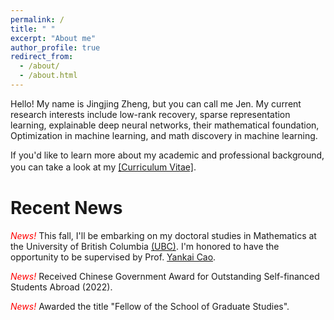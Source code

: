 ```yaml
---
permalink: /
title: " "
excerpt: "About me"
author_profile: true
redirect_from: 
  - /about/
  - /about.html
---
```



Hello! My name is Jingjing Zheng, but you can call me Jen. My current research interests include low-rank recovery, sparse representation learning, explainable deep neural networks, their mathematical foundation, Optimization in machine learning, and math discovery in machine learning. 


If you'd like to learn more about my academic and professional background, you can take a look at my [[Curriculum Vitae]](https://github.com/jzheng20/jzheng20.github.io/tree/master/files/CV-JingjingZheng.pdf).　


Recent News
===========================
<font color=red>*News!*</font> This fall, I'll be embarking on my doctoral studies in Mathematics at the University of British Columbia [(UBC)](https://www.ubc.ca/). I'm honored to have the opportunity to be supervised by Prof. [Yankai Cao](https://chbe.ubc.ca/yankai-cao/).


<font color=red>*News!*</font> Received Chinese Government Award for Outstanding Self-financed Students Abroad (2022). 

<font color=red>*News!*</font> Awarded the title "Fellow of the School of Graduate Studies". 





 


 
